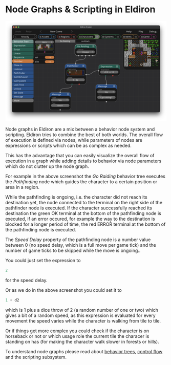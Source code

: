 # Node Graphs & Scripting in Eldiron

![NodeGraph](../images/nodegraph.png)

Node graphs in Eldiron are a mix between a behavior node system and scripting. Eldiron tries to combine the best of both worlds. The overall flow of execution is defined via nodes, while parameters of nodes are expressions or scripts which can be as complex as needed.

This has the advantage that you can easily visualize the overall flow of execution in a graph while adding details to behavior via node parameters which do not clutter up the node graph.

For example in the above screenshot the *Go Raiding* behavior tree executes the *Pathfinding* node which guides the character to a certain position or area in a region.

While the pathfinding is ongoing, i.e. the character did not reach its destination yet, the node connected to the terminal on the right side of the pathfinder node is executed. If the character successfully reached its destination the green OK terminal at the bottom of the pathfinding node is executed, if an error occured, for example the way to the destination is blocked for a longer period of time, the red ERROR terminal at the bottom of the pathfinding node is executed.

The *Speed Delay* property of the pathfinding node is a number value between 0 (no speed delay, which is a full move per game tick) and the number of game ticks to be skipped while the move is ongoing..

You could just set the expression to
```rust
2
```
for the speed delay.

Or as we do in the above screenshot you could set it to
```rust
1 + d2
```
which is 1 plus a dice throw of 2 (a random number of one or two) which gives a bit of a random speed, as this expression is evaluated for every movement the speed varies while the character is walking from tile to tile.

Or if things get more complex you could check if the character is on horseback or not or which usage role the current tile the characer is standing on has (for making the character walk slower in forests or hills).

To understand node graphs please read about [behavior trees](./nodegraph_behavior_trees.md), [control flow]() and the scripting subsystem.